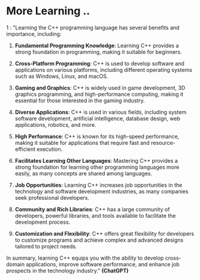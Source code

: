 # More Learning ..

1 : "Learning the C++ programming language has several benefits and importance, including:

1. **Fundamental Programming Knowledge**: Learning C++ provides a strong foundation in programming, making it suitable for beginners.

2. **Cross-Platform Programming**: C++ is used to develop software and applications on various platforms, including different operating systems such as Windows, Linux, and macOS.

3. **Gaming and Graphics**: C++ is widely used in game development, 3D graphics programming, and high-performance computing, making it essential for those interested in the gaming industry.

4. **Diverse Applications**: C++ is used in various fields, including system software development, artificial intelligence, database design, web applications, robotics, and more.

5. **High Performance**: C++ is known for its high-speed performance, making it suitable for applications that require fast and resource-efficient execution.

6. **Facilitates Learning Other Languages**: Mastering C++ provides a strong foundation for learning other programming languages more easily, as many concepts are shared among languages.

7. **Job Opportunities**: Learning C++ increases job opportunities in the technology and software development industries, as many companies seek professional developers.

8. **Community and Rich Libraries**: C++ has a large community of developers, powerful libraries, and tools available to facilitate the development process.

9. **Customization and Flexibility**: C++ offers great flexibility for developers to customize programs and achieve complex and advanced designs tailored to project needs.

In summary, learning C++ equips you with the ability to develop cross-domain applications, improve software performance, and enhance job prospects in the technology industry." **(ChatGPT)**
